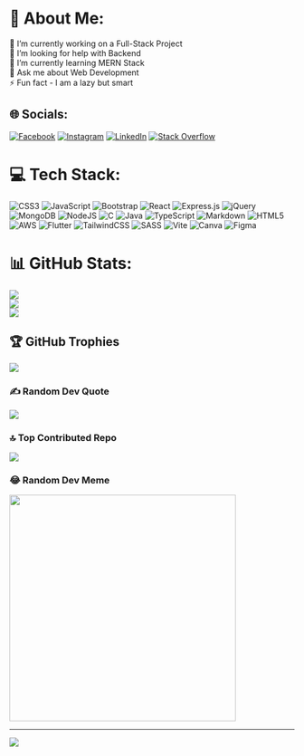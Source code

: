 # 💫 About Me:
🔭 I’m currently working on a Full-Stack Project<br>🤝 I’m looking for help with Backend <br>🌱 I’m currently learning MERN Stack<br>💬 Ask me about Web Development<br>⚡ Fun fact - I am a lazy but smart


## 🌐 Socials:
[![Facebook](https://img.shields.io/badge/Facebook-%231877F2.svg?logo=Facebook&logoColor=white)](https://facebook.com/varunvasan1412) [![Instagram](https://img.shields.io/badge/Instagram-%23E4405F.svg?logo=Instagram&logoColor=white)](https://instagram.com/varun___srinivasan) [![LinkedIn](https://img.shields.io/badge/LinkedIn-%230077B5.svg?logo=linkedin&logoColor=white)](https://linkedin.com/in/https://www.linkedin.com/in/varun141203/) [![Stack Overflow](https://img.shields.io/badge/-Stackoverflow-FE7A16?logo=stack-overflow&logoColor=white)](https://stackoverflow.com/users/22474812) 

# 💻 Tech Stack:
![CSS3](https://img.shields.io/badge/css3-%231572B6.svg?style=flat-square&logo=css3&logoColor=white) ![JavaScript](https://img.shields.io/badge/javascript-%23323330.svg?style=flat-square&logo=javascript&logoColor=%23F7DF1E) ![Bootstrap](https://img.shields.io/badge/bootstrap-%238511FA.svg?style=flat-square&logo=bootstrap&logoColor=white) ![React](https://img.shields.io/badge/react-%2320232a.svg?style=flat-square&logo=react&logoColor=%2361DAFB) ![Express.js](https://img.shields.io/badge/express.js-%23404d59.svg?style=flat-square&logo=express&logoColor=%2361DAFB) ![jQuery](https://img.shields.io/badge/jquery-%230769AD.svg?style=flat-square&logo=jquery&logoColor=white) ![MongoDB](https://img.shields.io/badge/MongoDB-%234ea94b.svg?style=flat-square&logo=mongodb&logoColor=white) ![NodeJS](https://img.shields.io/badge/node.js-6DA55F?style=flat-square&logo=node.js&logoColor=white) ![C](https://img.shields.io/badge/c-%2300599C.svg?style=flat-square&logo=c&logoColor=white) ![Java](https://img.shields.io/badge/java-%23ED8B00.svg?style=flat-square&logo=openjdk&logoColor=white) ![TypeScript](https://img.shields.io/badge/typescript-%23007ACC.svg?style=flat-square&logo=typescript&logoColor=white) ![Markdown](https://img.shields.io/badge/markdown-%23000000.svg?style=flat-square&logo=markdown&logoColor=white) ![HTML5](https://img.shields.io/badge/html5-%23E34F26.svg?style=flat-square&logo=html5&logoColor=white) ![AWS](https://img.shields.io/badge/AWS-%23FF9900.svg?style=flat-square&logo=amazon-aws&logoColor=white) ![Flutter](https://img.shields.io/badge/Flutter-%2302569B.svg?style=flat-square&logo=Flutter&logoColor=white) ![TailwindCSS](https://img.shields.io/badge/tailwindcss-%2338B2AC.svg?style=flat-square&logo=tailwind-css&logoColor=white) ![SASS](https://img.shields.io/badge/SASS-hotpink.svg?style=flat-square&logo=SASS&logoColor=white) ![Vite](https://img.shields.io/badge/vite-%23646CFF.svg?style=flat-square&logo=vite&logoColor=white) ![Canva](https://img.shields.io/badge/Canva-%2300C4CC.svg?style=flat-square&logo=Canva&logoColor=white) ![Figma](https://img.shields.io/badge/figma-%23F24E1E.svg?style=flat-square&logo=figma&logoColor=white)
# 📊 GitHub Stats:
![](https://github-readme-stats.vercel.app/api?username=Mynameisvarun&theme=radical&hide_border=true&include_all_commits=false&count_private=false)<br/>
![](https://github-readme-streak-stats.herokuapp.com/?user=Mynameisvarun&theme=radical&hide_border=true)<br/>
![](https://github-readme-stats.vercel.app/api/top-langs/?username=Mynameisvarun&theme=radical&hide_border=true&include_all_commits=false&count_private=false&layout=compact)

## 🏆 GitHub Trophies
![](https://github-profile-trophy.vercel.app/?username=Mynameisvarun&theme=radical&no-frame=true&no-bg=true&margin-w=4)

### ✍️ Random Dev Quote
![](https://quotes-github-readme.vercel.app/api?type=vetical&theme=radical)

### 🔝 Top Contributed Repo
![](https://github-contributor-stats.vercel.app/api?username=Mynameisvarun&limit=5&theme=radical&combine_all_yearly_contributions=true)

### 😂 Random Dev Meme
<img src='https://randommeme-five.vercel.app/' style="height: 400px;"/>

---
[![](https://visitcount.itsvg.in/api?id=Mynameisvarun&icon=7&color=0)](https://visitcount.itsvg.in)

<!-- Proudly created with GPRM ( https://gprm.itsvg.in ) -->
